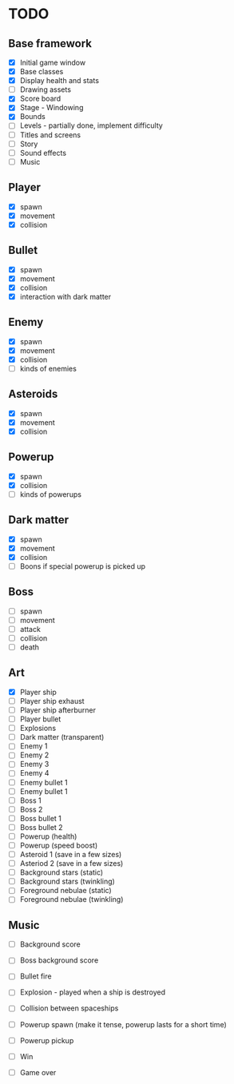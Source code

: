 # TODO
## Base framework
- [x] Initial game window
- [x] Base classes
- [x] Display health and stats
- [ ] Drawing assets
- [x] Score board
- [x] Stage - Windowing
- [x] Bounds
- [ ] Levels - partially done, implement difficulty
- [ ] Titles and screens
- [ ] Story
- [ ] Sound effects
- [ ] Music

## Player 
- [x] spawn
- [x] movement
- [x] collision

## Bullet
- [x] spawn
- [x] movement
- [x] collision
- [x] interaction with dark matter

## Enemy
- [x] spawn
- [x] movement
- [x] collision
- [ ] kinds of enemies

## Asteroids
- [x] spawn
- [x] movement
- [x] collision

## Powerup
- [x] spawn
- [x] collision
- [ ] kinds of powerups
 
## Dark matter
- [x] spawn
- [x] movement
- [x] collision
- [ ] Boons if special powerup is picked up

## Boss
- [ ] spawn
- [ ] movement
- [ ] attack
- [ ] collision
- [ ] death

## Art
- [x] Player ship
- [ ] Player ship exhaust
- [ ] Player ship afterburner
- [ ] Player bullet
- [ ] Explosions
- [ ] Dark matter (transparent)
- [ ] Enemy 1
- [ ] Enemy 2
- [ ] Enemy 3
- [ ] Enemy 4
- [ ] Enemy bullet 1
- [ ] Enemy bullet 1
- [ ] Boss 1
- [ ] Boss 2
- [ ] Boss bullet 1
- [ ] Boss bullet 2
- [ ] Powerup (health)
- [ ] Powerup (speed boost)
- [ ] Asteroid 1 (save in a few sizes)
- [ ] Asteriod 2 (save in a few sizes)
- [ ] Background stars (static)
- [ ] Background stars (twinkling)
- [ ] Foreground nebulae (static)
- [ ] Foreground nebulae (twinkling)

## Music
- [ ] Background score
- [ ] Boss background score
- [ ] Bullet fire
- [ ] Explosion - played when a ship is destroyed
- [ ] Collision between spaceships
- [ ] Powerup spawn (make it tense, powerup lasts for a short time)
- [ ] Powerup pickup
- [ ] Win
- [ ] Game over




